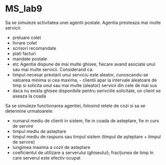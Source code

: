 # MS_lab9

Sa se simuleze activitatea unei agentii postale.
Agentia presteaza mai multe servicii:
- preluare colet
- livrare colet
- scrisori recomandate
- plati facturi
- mandate postale
- etc
Agentia dispune de mai multe ghisee, fiecare avand asociate unul sau mai multe servicii.
Considerand ca:
- timpul necesar prestarii unui serviciu este aleator, cunoscandu-se valoarea minima si cea maxima, - clientii apar la intervale aleatoare de timp si solicita unul sau mai multe (aleator) servicii din cele de mai sus
- daca nu exista ghisee disponibile pentru serivciile solicitate, un client se aseaza la coada

Sa se simuleze functionarea agentiei, folosind retele de cozi si sa se determine urmatoarele:
- numarul mediu de clienti in sistem, fie in coada de asteptare, fie in curs de servire
- timpul mediu de asteptare
- timpul mediu de raspuns sau timpul sistem (timpul de aşteptare + timpul de servire)
- lungimea maxima a cozii de asteptare
- coeficientul de utilizare a serverului (ghiseului); fracţiunea de timp în care serverul este efectiv ocupat
